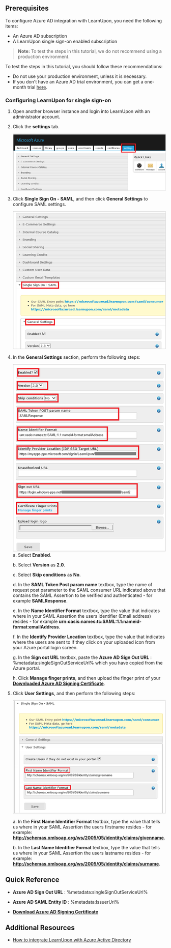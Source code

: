 ## Prerequisites

To configure Azure AD integration with LearnUpon, you need the following items:

- An Azure AD subscription
- A LearnUpon single sign-on enabled subscription

> **Note:**
> To test the steps in this tutorial, we do not recommend using a production environment.

To test the steps in this tutorial, you should follow these recommendations:

- Do not use your production environment, unless it is necessary.
- If you don't have an Azure AD trial environment, you can get a one-month trial [here](https://azure.microsoft.com/pricing/free-trial/).

### Configuring LearnUpon for single sign-on

1. Open another browser instance and login into LearnUpon with an administrator account. 

2. Click the **settings** tab.
   
    ![Configure Single Sign-On](./media/tutorial_learnupon_06.png)

3. Click **Single Sign On - SAML**, and then click **General Settings** to configure SAML settings.
   
    ![Configure Single Sign-On](./media/tutorial_learnupon_07.png) 
4. In the **General Settings** section, perform the following steps:
   
    ![Configure Single Sign-On](./media/tutorial_learnupon_08.png)   
	a. Select **Enabled**.

	b. Select **Version** as **2.0**.

	c. Select **Skip conditions** as **No**.

	d. In the **SAML Token Post param name** textbox, type the name of request post parameter to the SAML consumer URL indicated above that contains the SAML Assertion to be verified and authenticated - for example **SAMLResponse**.

	e. In the **Name Identifier Format** textbox, type the value that indicates where in your SAML Assertion the users identifier (Email address) resides - for example **urn:oasis:names:tc:SAML:1.1:nameid-format:emailAddress**.
  
	f. In the **Identify Provider Location** textbox, type the value that indicates where the users are sent to if they click on your uploaded icon from your Azure portal login screen.
  
	g. In the **Sign out URL** textbox, paste the **Azure AD Sign Out URL** : %metadata:singleSignOutServiceUrl% which you have copied from the Azure portal.
	
	h. Click **Manage finger prints**, and then upload the finger print of your **[Downloaded Azure AD Signing Certificate](%metadata:CertificateDownloadRawUrl%)**.

5. Click **User Settings**, and then perform the following steps:
   
     ![Configure Single Sign-On](./media/tutorial_learnupon_11.png)  
 
	a. In the **First Name Identifier Format** textbox, type the value that tells us where in your SAML Assertion the users firstname resides - for example: **http://schemas.xmlsoap.org/ws/2005/05/identity/claims/givenname**.
  
	b. In the **Last Name Identifier Format** textbox, type the value that tells us where in your SAML Assertion the users lastname resides - for example: **http://schemas.xmlsoap.org/ws/2005/05/identity/claims/surname**.





## Quick Reference

* **Azure AD Sign Out URL** : %metadata:singleSignOutServiceUrl%

* **Azure AD SAML Entity ID** : %metadata:IssuerUri%

* **[Download Azure AD Signing Certificate](%metadata:CertificateDownloadRawUrl%)**



## Additional Resources

* [How to integrate LearnUpon with Azure Active Directory](https://docs.microsoft.com/azure/active-directory/active-directory-saas-learnupon-tutorial)
